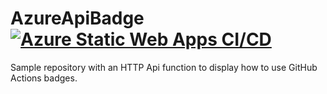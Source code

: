 # AzureApiBadge [![Azure Static Web Apps CI/CD](https://github.com/elbruno/AzureApiBadge/actions/workflows/azure-static-web-apps-victorious-wave-00360790f.yml/badge.svg)](https://github.com/elbruno/AzureApiBadge/actions/workflows/azure-static-web-apps-victorious-wave-00360790f.yml)

Sample repository with an HTTP Api function to display how to use GitHub Actions badges.
